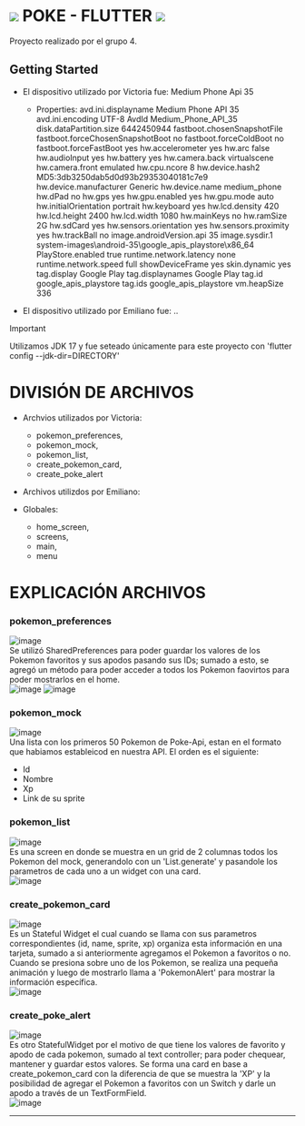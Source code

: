 # ![](https://user-images.githubusercontent.com/1838420/82833707-bec46580-9eb6-11ea-88d8-2dd033cc742d.png) POKE - FLUTTER ![](https://user-images.githubusercontent.com/1838420/82833707-bec46580-9eb6-11ea-88d8-2dd033cc742d.png)

Proyecto realizado por el grupo 4.

## Getting Started

- El dispositivo utilizado por Victoria fue: Medium Phone Api 35
  - Properties:
avd.ini.displayname              Medium Phone API 35
avd.ini.encoding                 UTF-8
AvdId                            Medium_Phone_API_35
disk.dataPartition.size          6442450944
fastboot.chosenSnapshotFile      
fastboot.forceChosenSnapshotBoot no
fastboot.forceColdBoot           no
fastboot.forceFastBoot           yes
hw.accelerometer                 yes
hw.arc                           false
hw.audioInput                    yes
hw.battery                       yes
hw.camera.back                   virtualscene
hw.camera.front                  emulated
hw.cpu.ncore                     8
hw.device.hash2                  MD5:3db3250dab5d0d93b29353040181c7e9
hw.device.manufacturer           Generic
hw.device.name                   medium_phone
hw.dPad                          no
hw.gps                           yes
hw.gpu.enabled                   yes
hw.gpu.mode                      auto
hw.initialOrientation            portrait
hw.keyboard                      yes
hw.lcd.density                   420
hw.lcd.height                    2400
hw.lcd.width                     1080
hw.mainKeys                      no
hw.ramSize                       2G
hw.sdCard                        yes
hw.sensors.orientation           yes
hw.sensors.proximity             yes
hw.trackBall                     no
image.androidVersion.api         35
image.sysdir.1                   system-images\android-35\google_apis_playstore\x86_64\
PlayStore.enabled                true
runtime.network.latency          none
runtime.network.speed            full
showDeviceFrame                  yes
skin.dynamic                     yes
tag.display                      Google Play
tag.displaynames                 Google Play
tag.id                           google_apis_playstore
tag.ids                          google_apis_playstore
vm.heapSize                      336

- El dispositivo utilizado por Emiliano fue: ..

> [!IMPORTANT]
> Utilizamos JDK 17 y fue seteado únicamente para este proyecto con 'flutter config --jdk-dir=DIRECTORY'


# DIVISIÓN DE ARCHIVOS
* Archvios utilizados por Victoria:
   - pokemon_preferences,
   - pokemon_mock,
   - pokemon_list,
   - create_pokemon_card,
   - create_poke_alert
     
* Archivos utilizdos por Emiliano:
  
* Globales:
   - home_screen,
   - screens,
   - main,
   - menu

# EXPLICACIÓN ARCHIVOS
### pokemon_preferences
![image](https://github.com/user-attachments/assets/250d2d4a-c158-442d-bceb-e3a09711c383)
<br>
Se utilizó SharedPreferences para poder guardar los valores de los Pokemon favoritos y sus apodos pasando sus IDs; sumado a esto, se agregó un método para poder acceder a todos los Pokemon faovirtos para poder mostrarlos en el home.
<br>
![image](https://github.com/user-attachments/assets/7643c12d-733c-483d-b65a-a438bace9b2c)
![image](https://github.com/user-attachments/assets/734c4605-1dec-4233-ac06-bb7e7263db15)


### pokemon_mock
![image](https://github.com/user-attachments/assets/8f32f252-498f-471a-8f81-b21ac5a0ebf8)
<br>
Una lista con los primeros 50 Pokemon de Poke-Api, estan en el formato que habiamos estableicod en nuestra API.
El orden es el siguiente:
  - Id
  - Nombre
  - Xp
  - Link de su sprite

### pokemon_list
![image](https://github.com/user-attachments/assets/23dc8667-232c-4e6c-aa0c-50808ae23775)
<br>
Es una screen en donde se muestra en un grid de 2 columnas todos los Pokemon del mock, generandolo con un 'List.generate' y  pasandole los parametros de cada uno a un widget con una card.
<br>
![image](https://github.com/user-attachments/assets/05a9bad4-7d25-4992-b50a-89916a7c78d4)

### create_pokemon_card
![image](https://github.com/user-attachments/assets/440ec660-5a53-4115-93b3-6798b571e3b8)
<br>
Es un Stateful Widget el cual cuando se llama con sus parametros correspondientes (id, name, sprite, xp) organiza esta información en una tarjeta, sumado a si anteriormente agregamos el Pokemon a favoritos o no.
Cuando se presiona sobre uno de los Pokemon, se realiza una pequeña animación y luego de mostrarlo llama a 'PokemonAlert' para mostrar la información específica.
<br>
![image](https://github.com/user-attachments/assets/92af8030-5cc7-48c4-a634-a3f70475f632)

### create_poke_alert
![image](https://github.com/user-attachments/assets/f3f1e7c5-3582-492b-bf49-f9ff7bbd18ec)
<br>
Es otro StatefulWidget por el motivo de que tiene los valores de favorito y apodo de cada pokemon, sumado al text controller; para poder chequear, mantener y guardar estos valores.
Se forma una card en base a create_pokemon_card con la diferencia de que se muestra la 'XP' y la posibilidad de agregar el Pokemon a favoritos con un Switch y darle un apodo a través de un TextFormField.
<br>
![image](https://github.com/user-attachments/assets/5feae488-c5a2-4e94-98da-1e1bd36f0a4b)

---








     
     

